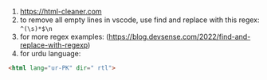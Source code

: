 1. https://html-cleaner.com
2. to remove all empty lines in vscode, use find and replace with this regex: `^(\s)*$\n`
3. for more regex examples: (https://blog.devsense.com/2022/find-and-replace-with-regexp)
4. for urdu language: 
```html
<html lang="ur-PK" dir=" rtl">
```
